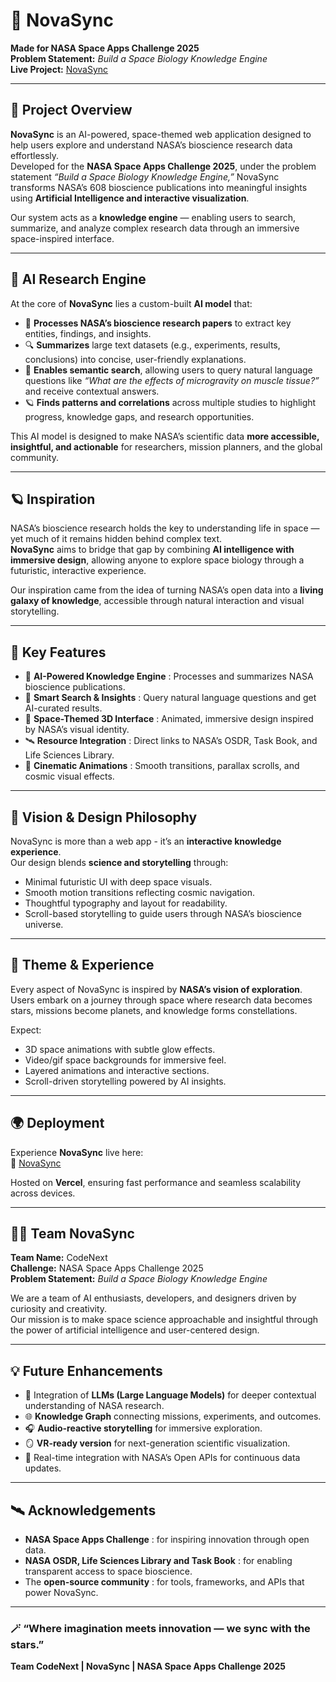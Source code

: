 # 🌌 NovaSync  

**Made for NASA Space Apps Challenge 2025**  
**Problem Statement:** *Build a Space Biology Knowledge Engine*  
**Live Project:** [NovaSync](https://nasa-kohl.vercel.app/)

---

## 🚀 Project Overview  

**NovaSync** is an AI-powered, space-themed web application designed to help users explore and understand NASA’s bioscience research data effortlessly.  
Developed for the **NASA Space Apps Challenge 2025**, under the problem statement *“Build a Space Biology Knowledge Engine,”* NovaSync transforms NASA’s 608 bioscience publications into meaningful insights using **Artificial Intelligence and interactive visualization**.

Our system acts as a **knowledge engine** — enabling users to search, summarize, and analyze complex research data through an immersive space-inspired interface.  

---

## 🧠 AI Research Engine  

At the core of **NovaSync** lies a custom-built **AI model** that:  
- 🧬 **Processes NASA’s bioscience research papers** to extract key entities, findings, and insights.  
- 🔍 **Summarizes** large text datasets (e.g., experiments, results, conclusions) into concise, user-friendly explanations.  
- 🧠 **Enables semantic search**, allowing users to query natural language questions like *“What are the effects of microgravity on muscle tissue?”* and receive contextual answers.  
- 🪐 **Finds patterns and correlations** across multiple studies to highlight progress, knowledge gaps, and research opportunities.  

This AI model is designed to make NASA’s scientific data **more accessible, insightful, and actionable** for researchers, mission planners, and the global community.  

---

## 🪐 Inspiration  

NASA’s bioscience research holds the key to understanding life in space — yet much of it remains hidden behind complex text.  
**NovaSync** aims to bridge that gap by combining **AI intelligence with immersive design**, allowing anyone to explore space biology through a futuristic, interactive experience.  

Our inspiration came from the idea of turning NASA’s open data into a **living galaxy of knowledge**, accessible through natural interaction and visual storytelling.  

---

## 🌠 Key Features  

- 🧠 **AI-Powered Knowledge Engine** : Processes and summarizes NASA bioscience publications.  
- 🔭 **Smart Search & Insights** : Query natural language questions and get AI-curated results.  
- 🌌 **Space-Themed 3D Interface** : Animated, immersive design inspired by NASA’s visual identity.  
- 🛰️ **Resource Integration** : Direct links to NASA’s OSDR, Task Book, and Life Sciences Library.  
- 💫 **Cinematic Animations** : Smooth transitions, parallax scrolls, and cosmic visual effects.  

---

## 🧩 Vision & Design Philosophy  

NovaSync is more than a web app - it’s an **interactive knowledge experience**.  
Our design blends **science and storytelling** through:  
- Minimal futuristic UI with deep space visuals.  
- Smooth motion transitions reflecting cosmic navigation.  
- Thoughtful typography and layout for readability.  
- Scroll-based storytelling to guide users through NASA’s bioscience universe.  

---

## 🌌 Theme & Experience  

Every aspect of NovaSync is inspired by **NASA’s vision of exploration**.  
Users embark on a journey through space where research data becomes stars, missions become planets, and knowledge forms constellations.  

Expect:  
- 3D space animations with subtle glow effects.  
- Video/gif space backgrounds for immersive feel.  
- Layered animations and interactive sections.  
- Scroll-driven storytelling powered by AI insights.  

---

## 🌍 Deployment  

Experience **NovaSync** live here:  
🔗 [NovaSync](https://nasa-kohl.vercel.app/)

Hosted on **Vercel**, ensuring fast performance and seamless scalability across devices.  

---

## 🧑‍🚀 Team NovaSync  

**Team Name:** CodeNext  
**Challenge:** NASA Space Apps Challenge 2025  
**Problem Statement:** *Build a Space Biology Knowledge Engine*  

We are a team of AI enthusiasts, developers, and designers driven by curiosity and creativity.  
Our mission is to make space science approachable and insightful through the power of artificial intelligence and user-centered design.  

---

## 💡 Future Enhancements  

- 🧠 Integration of **LLMs (Large Language Models)** for deeper contextual understanding of NASA research.  
- 🌐 **Knowledge Graph** connecting missions, experiments, and outcomes.  
- 🎧 **Audio-reactive storytelling** for immersive exploration.  
- 🪞 **VR-ready version** for next-generation scientific visualization.  
- 🔗 Real-time integration with NASA’s Open APIs for continuous data updates.  

---

## 🛰️ Acknowledgements  

- **NASA Space Apps Challenge** : for inspiring innovation through open data.  
- **NASA OSDR, Life Sciences Library and Task Book** : for enabling transparent access to space bioscience.  
- The **open-source community** : for tools, frameworks, and APIs that power NovaSync.  

---

### 🪄 “Where imagination meets innovation — we sync with the stars.”  
**Team CodeNext | NovaSync | NASA Space Apps Challenge 2025**
